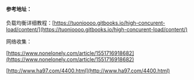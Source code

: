 #### 参考地址：

负载均衡详细教程：[https://tuonioooo.gitbooks.io/high-concurent-load/content/](https://tuonioooo.gitbooks.io/high-concurent-load/content/)

网络收集：

[https://www.nonelonely.com/article/1551716918682](https://www.nonelonely.com/article/1551716918682)

[http://www.ha97.com/4400.html](http://www.ha97.com/4400.html)





